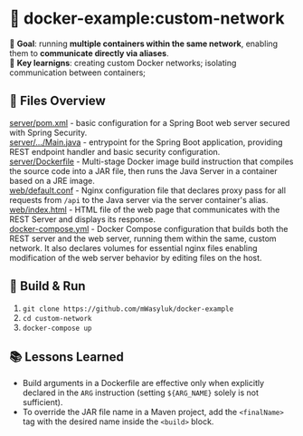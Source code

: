 # 📘 docker-example:custom-network
🎯 **Goal**: running **multiple containers within the same network**, enabling them to **communicate directly via aliases**. \
🔑 **Key learnigns**: creating custom Docker networks; isolating communication between containers; 

## 📁 Files Overview
[server/pom.xml](server/pom.xml) - basic configuration for a Spring Boot web server secured with Spring Security. \
[server/.../Main.java](server/src/main/java/pl/mwasyluk/docker/customnetwork/Main.java) - entrypoint for the Spring Boot application, providing REST endpoint handler and basic security configuration. \
[server/Dockerfile](server/Dockerfile) - Multi-stage Docker image build instruction that compiles the source code into a JAR file, then runs the Java Server in a container based on a JRE image. \
[web/default.conf](web/default.conf) - Nginx configuration file that declares proxy pass for all requests from `/api` to the Java server via the server container's alias. \
[web/index.html](web/index.html) - HTML file of the web page that communicates with the REST Server and displays its response. \
[docker-compose.yml](docker-compose.yml) - Docker Compose configuration that builds both the REST server and the web server, running them within the same, custom network. It also declares volumes for essential nginx files enabling modification of the web server behavior by editing files on the host.

## 🔨 Build & Run
1. `git clone https://github.com/mWasyluk/docker-example`
2. `cd custom-network`
3. `docker-compose up`

## 📚 Lessons Learned
* Build arguments in a Dockerfile are effective only when explicitly declared in the `ARG` instruction (setting `${ARG_NAME}` solely is not sufficient).
* To override the JAR file name in a Maven project, add the `<finalName>` tag with the desired name inside the `<build>` block.
